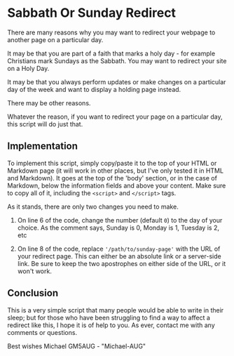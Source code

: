 # Sabbath Or Sunday Redirect
There are many reasons why you may want to redirect your webpage to another page on a particular day.

It may be that you are part of a faith that marks a holy day - for example Christians mark Sundays as the Sabbath. You may want to redirect your site on a Holy Day.

It may be that you always perform updates or make changes on a particular day of the week and want to display a holding page instead.

There may be other reasons.

Whatever the reason, if you want to redirect your page on a particular day, this script will do just that.

## Implementation

To implement this script, simply copy/paste it to the top of your HTML or Markdown page (it will work in other places, but I've only tested it in HTML and Markdown). It goes at the top of the 'body' section, or in the case of Markdown, below the information fields and above your content. Make sure to copy all of it, including the `<script>` and `</script>` tags.

As it stands, there are only two changes you need to make.

1. On line 6 of the code, change the number (default `0`) to the day of your choice. As the comment says, Sunday is 0, Monday is 1, Tuesday is 2, etc

2. On line 8 of the code, replace `'/path/to/sunday-page'` with the URL of your redirect page. This can either be an absolute link or a server-side link. Be sure to keep the two apostrophes on either side of the URL, or it won't work.

## Conclusion

This is a very simple script that many people would be able to write in their sleep; but for those who have been struggling to find a way to affect a redirect like this, I hope it is of help to you.
As ever, contact me with any comments or questions.

Best wishes
Michael GM5AUG - "Michael-AUG"
